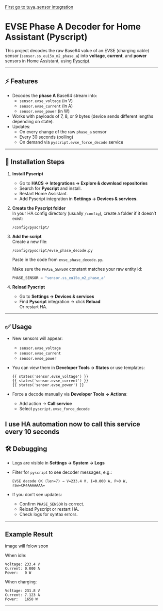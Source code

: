 [First go to tuya_sensor integration](https://github.com/silvanfischer/tuya_sensors)

# EVSE Phase A Decoder for Home Assistant (Pyscript)

This project decodes the raw Base64 value of an EVSE (charging cable) sensor 
(`sensor.ss_eu15o_m2_phase_a`) into **voltage**, **current**, and **power** sensors 
in Home Assistant, using [Pyscript](https://hacs-pyscript.readthedocs.io).

---

## ⚡ Features
- Decodes the **phase A** Base64 stream into:
  - `sensor.evse_voltage` (in V)
  - `sensor.evse_current` (in A)
  - `sensor.evse_power` (in W)
- Works with payloads of 7, 8, or 9 bytes (device sends different lengths depending on state).
- Updates:
  - On every change of the raw `phase_a` sensor
  - Every 30 seconds (polling)
  - On demand via `pyscript.evse_force_decode` service

---

## 📂 Installation Steps

1. **Install Pyscript**  
   - Go to **HACS → Integrations → Explore & download repositories**
   - Search for **Pyscript** and install.
   - Restart Home Assistant.
   - Add Pyscript integration in **Settings → Devices & services**.

2. **Create the Pyscript folder**  
   In your HA config directory (usually `/config`), create a folder if it doesn’t exist:
   ```
   /config/pyscript/
   ```

3. **Add the script**  
   Create a new file:
   ```
   /config/pyscript/evse_phase_decode.py
   ```
   Paste in the code from `evse_phase_decode.py`.

   Make sure the `PHASE_SENSOR` constant matches your raw entity id:
   ```python
   PHASE_SENSOR = "sensor.ss_eu15o_m2_phase_a"
   ```

4. **Reload Pyscript**  
   - Go to **Settings → Devices & services**
   - Find **Pyscript** integration → click **Reload**  
   Or restart HA.

---

## ✅ Usage

- New sensors will appear:
  - `sensor.evse_voltage`
  - `sensor.evse_current`
  - `sensor.evse_power`

- You can view them in **Developer Tools → States** or use templates:
  ```jinja
  {{ states('sensor.evse_voltage') }}
  {{ states('sensor.evse_current') }}
  {{ states('sensor.evse_power') }}
  ```

- Force a decode manually via **Developer Tools → Actions**:
  - Add action → **Call service**
  - Select `pyscript.evse_force_decode`

I use HA automation now to call this service every 10 seconds
---

## 🛠 Debugging

- Logs are visible in **Settings → System → Logs**
- Filter for `pyscript` to see decoder messages, e.g.:
  ```
  EVSE decode OK (len=7) → V=233.4 V, I=0.000 A, P≈0 W, raw=CR4AAAAAAA=
  ```

- If you don’t see updates:
  - Confirm `PHASE_SENSOR` is correct.
  - Reload Pyscript or restart HA.
  - Check logs for syntax errors.

---

## Example Result
image will folow soon

When idle:
```
Voltage: 233.4 V
Current: 0.000 A
Power:   0 W
```

When charging:
```
Voltage: 231.8 V
Current: 7.123 A
Power:   1650 W
```

---
